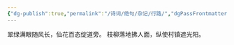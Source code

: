 ```yaml
---
{"dg-publish":true,"permalink":"/诗词/绝句/杂记/行路/","dgPassFrontmatter":true,"created":"2025-04-11T20:35:50.000+08:00","updated":"2025-06-01T11:02:12.774+08:00"}
---
```



翠绿满眼随风长，仙花百态绽道旁。
枝柳落地拂人面，纵使村镇遮光阳。